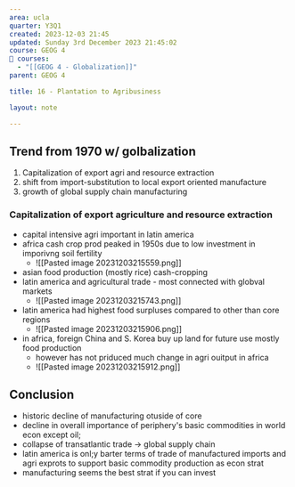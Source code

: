```yaml
---
area: ucla
quarter: Y3Q1
created: 2023-12-03 21:45
updated: Sunday 3rd December 2023 21:45:02
course: GEOG 4
📕 courses:
  - "[[GEOG 4 - Globalization]]"
parent: GEOG 4

title: 16 - Plantation to Agribusiness

layout: note

---
```

## Trend from 1970 w/ golbalization
1. Capitalization of export agri and resource extraction
2. shift from import-substitution to local export oriented manufacture
3. growth of global supply chain manufacturing

### Capitalization of export agriculture and resource extraction
- capital intensive agri important in latin america
- africa cash crop prod peaked in 1950s due to low investment in imporivng soil fertility
	- ![[Pasted image 20231203215559.png]]
- asian food production (mostly rice) cash-cropping
- latin america and agricultural trade - most connected with globval markets
	- ![[Pasted image 20231203215743.png]]
- latin america had highest food surpluses compared to other than core regions
	- ![[Pasted image 20231203215906.png]]
- in africa, foreign China and S. Korea buy up land for future use mostly food production
	- however has not priduced much change in agri ouitput in africa
	- ![[Pasted image 20231203215912.png]]
## Conclusion
- historic decline of manufacturing otuside of core
- decline in overall importance of periphery's basic commodities in world econ except oil;
- collapse of transatlantic trade -> global supply chain
- latin america is onl;y barter terms of trade of manufactured imports and agri exprots to support basic commodity production as econ strat
- manufacturing seems the best strat if you can invest
